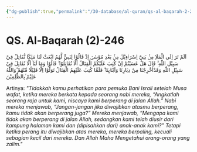 ```yaml
---
{"dg-publish":true,"permalink":"/30-database/al-quran/qs-al-baqarah-2-246/"}
---
```



# QS. Al-Baqarah (2)-246
اَلَمْ تَرَ اِلَى الْمَلَاِ مِنْۢ بَنِيْٓ اِسْرَاۤءِيْلَ مِنْۢ بَعْدِ مُوْسٰىۘ اِذْ قَالُوْا لِنَبِيٍّ لَّهُمُ ابْعَثْ لَنَا مَلِكًا نُّقَاتِلْ فِيْ سَبِيْلِ اللّٰهِ ۗ قَالَ هَلْ عَسَيْتُمْ اِنْ كُتِبَ عَلَيْكُمُ الْقِتَالُ اَلَّا تُقَاتِلُوْا ۗ قَالُوْا وَمَا لَنَآ اَلَّا نُقَاتِلَ فِيْ سَبِيْلِ اللّٰهِ وَقَدْاُخْرِجْنَا مِنْ دِيَارِنَا وَاَبْنَاۤىِٕنَا ۗ فَلَمَّا كُتِبَ عَلَيْهِمُ الْقِتَالُ تَوَلَّوْا اِلَّا قَلِيْلًا مِّنْهُمْ ۗوَاللّٰهُ عَلِيْمٌ ۢبِالظّٰلِمِيْنَ 

Artinya: *"Tidakkah kamu perhatikan para pemuka Bani Israil setelah Musa wafat, ketika mereka berkata kepada seorang nabi mereka, “Angkatlah seorang raja untuk kami, niscaya kami berperang di jalan Allah.” Nabi mereka menjawab, “Jangan-jangan jika diwajibkan atasmu berperang, kamu tidak akan berperang juga?” Mereka menjawab, “Mengapa kami tidak akan berperang di jalan Allah, sedangkan kami telah diusir dari kampung halaman kami dan (dipisahkan dari) anak-anak kami?” Tetapi ketika perang itu diwajibkan atas mereka, mereka berpaling, kecuali sebagian kecil dari mereka. Dan Allah Maha Mengetahui orang-orang yang zalim."*
